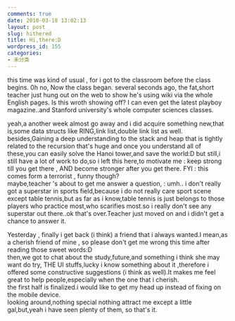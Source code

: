 ```yaml
---
comments: true
date: 2010-03-18 13:02:13
layout: post
slug: hithered
title: Hi,there:D
wordpress_id: 155
categories:
- 未分类
---
```


this time was kind of usual , for i got to the classroom before the class begins. 0h no, Now the class began. several seconds ago, the fat,short teacher just hung out on the web to show he's using wiki via the whole English pages. Is this wroth showing off? I can even get the latest playboy magazine..and Stanford university's whole computer sciences classes.   


yeah,a another week almost go away and i did acquire something new,that is,some data structs like RING,link list,double link list as well. besides,Gaining a deep understanding to the stack and heap that is tightly related to the recursion that's huge and once you understand all of these,you can easily solve the Hanoi tower,and save the world:D but still,i still have a lot of work to do,so i left this here,to motivate me : keep strong till you get there , AND become stronger after you get there. FYI : this comes form a terrorist , funny though?   
maybe,teacher 's about to get me answer a question, : umh.. i don't really got a superstar in sports field,because i do not really care sport scene except table tennis,but as far as i know,table tennis is just belongs to those players who practice most,who scarifies most.so i really don't see any superstar out there..ok that's over.Teacher just moved on and i didn't get a chance to answer it.   


Yesterday , finally i get back (i think) a friend that i always wanted.I mean,as a cherish friend of mine , so please don't get me wrong this time after reading those sweet words:D   
then,we got to chat about the study,future,and something i think she may want do try, THE UI stuffs,lucky i know something about it ,therefore i offered some constructive suggestions (i think as well).It makes me feel great to help people,especially when the one that i cherish.   
the first half is finalized.i would like to get my head up instead of fixing on the mobile device.  
looking around,nothing special nothing attract me except a little gal,but,yeah i have seen plenty of them, so that's it. 

 
